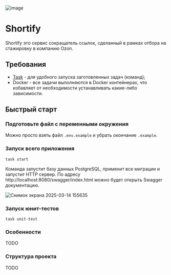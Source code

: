 ![image](https://github.com/user-attachments/assets/f8283937-70cd-451f-8468-120c8ac5e9a8)
# Shortify

Shortify это сервис сокращатель ссылок, сделанный в рамках отбора на стажировку в компанию Ozon.

## Требования

- [Task](https://taskfile.dev/installation/) - для удобного запуска заготовленных задач (команд);
- Docker - все задачи выполняются в Docker контейнерах, что избавляет от необходимости устанавливать какие-либо зависимости.

## Быстрый старт

### Подготовьте файл с переменными окружения

Можно просто взять файл `.env.example` и убрать окончание `.example`.

### Запуск всего приложения

```
task start
```

Команда запустит базу данных PostgreSQL, применит все миграции и запустит HTTP сервер.
По адресу http://localhost:8080/swagger/index.html можно будет открыть Swagger документацию.

![Снимок экрана 2025-03-14 155635](https://github.com/user-attachments/assets/a89a772c-769c-40f0-b098-080a8f538ada)


### Запуск юнит-тестов

```
task unit-test
```

### Особенности

TODO

### Структура проекта

TODO
